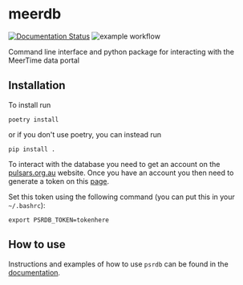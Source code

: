 # meerdb

[![Documentation Status](https://readthedocs.org/projects/psrdb/badge/?version=latest)](https://psrdb.readthedocs.io/en/latest/?badge=latest)
![example workflow](https://github.com/OZGrav/psrdb/actions/workflows/pytest.yaml/badge.svg)

Command line interface and python package for interacting with the MeerTime data portal

## Installation

To install run
```
poetry install
```
or if you don't use poetry, you can instead run

```
pip install .
```

To interact with the database you need to get an account on the [pulsars.org.au](https://pulsars.org.au) website.
Once you have an account you then need to generate a token on this [page](https://pulsars.org.au/token_generate/).

Set this token using the following command (you can put this in your `~/.bashrc`):
```
export PSRDB_TOKEN=tokenhere
```

## How to use

Instructions and examples of how to use `psrdb` can be found in the [documentation](https://psrdb.readthedocs.io/en/latest/how_to_use.html).